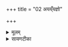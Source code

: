 +++
title = "02 अयय्ँयज्ञो"

+++
<details><summary>मूलम्</summary>

अ॒यय्ँय॒ज्ञो व॑र्धता॒ङ्गोभि॒रश्वैः᳚ ।  
इ॒यव्ँ वेदि॑स्स्वप॒त्या सु॒वीरा᳚ ।  
इ॒दम्ब॒र्हिरति॑ ब॒र्हीꣳष्य॒न्या ।  
इ॒मय्ँय॒ज्ञव्ँ विश्वे॑ अवन्तु दे॒वाः ।  

</details>

<details><summary>सायणटीका</summary>

2द्वितीयामाह - अयमस्माभिरनुष्ठीयमानो यज्ञो गोभिरश्वैश्च सह वर्धतां वृद्धिं प्राप्नोतु ॥ इयं वेदिः यज्ञसंबन्धिनी स्वपत्या शोभनपुत्रप्रदा सुवीरा शोभनभृत्यप्रदा चास्तु ॥ इदं च वेद्यामास्तीर्णं बर्हिः अन्या बर्हींषि इतरयजमानसंबन्धीनि बर्हिषि अतिक्रामतु ॥ इमं चास्मदीयं यज्ञं विश्वे देवा अवन्तु रक्षन्तु ॥ एते ऋचौ दिवश्श्येनीनामिकास्विष्टिषु 'यज्ञाय चरुम्' इत्यस्य याज्यानुवाक्ये ॥॥


</details>

